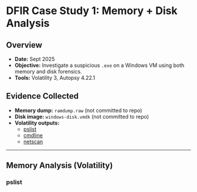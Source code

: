 # DFIR Case Study 1: Memory + Disk Analysis

## Overview
- **Date:** Sept 2025
- **Objective:** Investigate a suspicious `.exe` on a Windows VM using both memory and disk forensics.
- **Tools:** Volatility 3, Autopsy 4.22.1

## Evidence Collected
- **Memory dump:** `ramdump.raw` (not committed to repo)
- **Disk image:** `windows-disk.vmdk` (not committed to repo)
- **Volatility outputs:**
  - [pslist](./evidence/pslist_output.txt)
  - [cmdline](./evidence/cmdline_output.txt)
  - [netscan](./evidence/netscan_output.txt)

---

## Memory Analysis (Volatility)

### pslist

